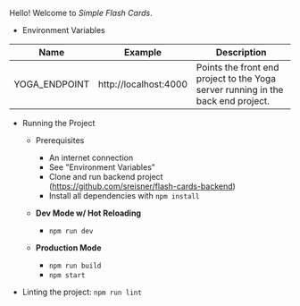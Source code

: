 Hello! Welcome to _Simple Flash Cards_.

- Environment Variables

| Name          | Example               | Description                                                                      |
| ------------- | --------------------- | -------------------------------------------------------------------------------- |
| YOGA_ENDPOINT | http://localhost:4000 | Points the front end project to the Yoga server running in the back end project. |

- Running the Project

  - Prerequisites

    - An internet connection
    - See "Environment Variables"
    - Clone and run backend project (https://github.com/sreisner/flash-cards-backend)
    - Install all dependencies with `npm install`

  - **Dev Mode w/ Hot Reloading**
    - `npm run dev`
  - **Production Mode**
    - `npm run build`
    - `npm start`

- Linting the project: `npm run lint`
